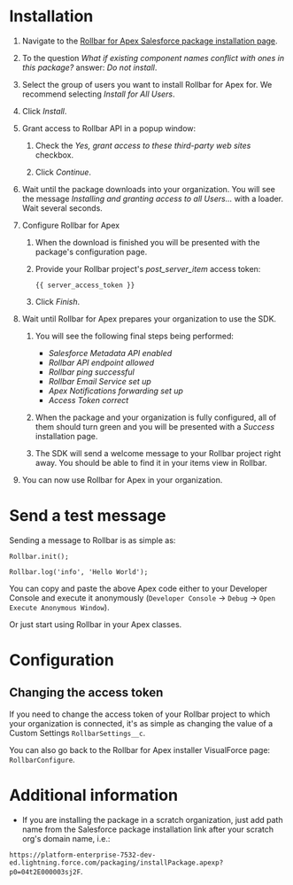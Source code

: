 # Installation

1. Navigate to the [Rollbar for Apex Salesforce package installation page](https://docs.rollbar.com/salesforce-apex/install).

2. To the question _What if existing component names conflict with ones in this package?_ answer: _Do not install_.

3. Select the group of users you want to install Rollbar for Apex for. We recommend selecting _Install for All Users_.

4. Click _Install_.

5. Grant access to Rollbar API in a popup window:

    1. Check the _Yes, grant access to these third-party web sites_ checkbox.
    
    2. Click _Continue_.
  
6. Wait until the package downloads into your organization. You will see the message _Installing and granting access to all Users..._ with a loader. Wait several seconds.

7. Configure Rollbar for Apex

    1. When the download is finished you will be presented with the package's configuration page.
    
    2. Provide your Rollbar project's _post_server_item_ access token:
    
        `{{ server_access_token }}`
        
    3. Click _Finish_.
  
8. Wait until Rollbar for Apex prepares your organization to use the SDK.

    1. You will see the following final steps being performed:
    
        - _Salesforce Metadata API enabled_
        - _Rollbar API endpoint allowed_
        - _Rollbar ping successful_
        - _Rollbar Email Service set up_
        - _Apex Notifications forwarding set up_
        - _Access Token correct_
        
    2. When the package and your organization is fully configured, all of them should turn green and you will be presented with a _Success_ installation page.
    
    3. The SDK will send a welcome message to your Rollbar project right away. You should be able to find it in your items view in Rollbar.
  
9. You can now use Rollbar for Apex in your organization.

# Send a test message
Sending a message to Rollbar is as simple as:
```
Rollbar.init();

Rollbar.log('info', 'Hello World');
```

You can copy and paste the above Apex code either to your Developer Console and execute it anonymously (`Developer Console` → `Debug` → `Open Execute Anonymous Window`).

Or just start using Rollbar in your Apex classes.

# Configuration
## Changing the access token
If you need to change the access token of your Rollbar project to which your organization is connected, it's as simple as changing the value of a Custom Settings `RollbarSettings__c`.

You can also go back to the Rollbar for Apex installer VisualForce page: `RollbarConfigure`.

# Additional information
* If you are installing the package in a scratch organization, just add path name from the Salesforce package installation link after your scratch org's domain name, i.e.: 

`https://platform-enterprise-7532-dev-ed.lightning.force.com/packaging/installPackage.apexp?p0=04t2E000003sj2F`.
